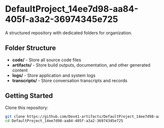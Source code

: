 # DefaultProject_14ee7d98-aa84-405f-a3a2-36974345e725
A structured repository with dedicated folders for organization.

## Folder Structure

- **code/** - Store all source code files
- **artifacts/** - Store build outputs, documentation, and other generated content
- **logs/** - Store application and system logs
- **transcripts/** - Store conversation transcripts and records

## Getting Started

Clone this repository:
```bash
git clone https://github.com/Dev41-artifacts/DefaultProject_14ee7d98-aa84-405f-a3a2-36974345e725
cd DefaultProject_14ee7d98-aa84-405f-a3a2-36974345e725
```
